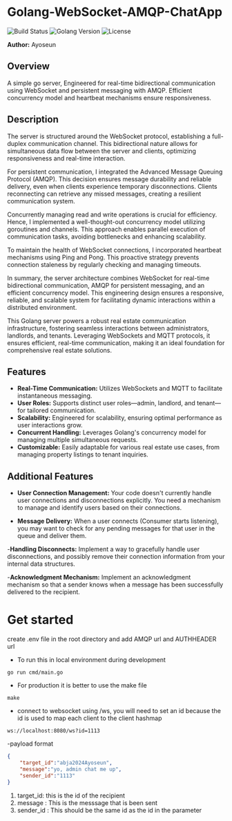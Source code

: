 # Golang-WebSocket-AMQP-ChatApp

![Build Status](https://img.shields.io/badge/build-passing-brightgreen)
![Golang Version](https://img.shields.io/badge/golang-v1.17-blue)
![License](https://img.shields.io/badge/license-MIT-blue)

**Author:** Ayoseun

## Overview
A simple go server, Engineered for real-time bidirectional communication using WebSocket and persistent messaging with AMQP. Efficient concurrency model and heartbeat mechanisms ensure responsiveness.


## Description 
The server is structured around the WebSocket protocol, establishing a full-duplex communication channel. This bidirectional nature allows for simultaneous data flow between the server and clients, optimizing responsiveness and real-time interaction.

For persistent communication, I integrated the Advanced Message Queuing Protocol (AMQP). This decision ensures message durability and reliable delivery, even when clients experience temporary disconnections. Clients reconnecting can retrieve any missed messages, creating a resilient communication system.

Concurrently managing read and write operations is crucial for efficiency. Hence, I implemented a well-thought-out concurrency model utilizing goroutines and channels. This approach enables parallel execution of communication tasks, avoiding bottlenecks and enhancing scalability.

To maintain the health of WebSocket connections, I incorporated heartbeat mechanisms using Ping and Pong. This proactive strategy prevents connection staleness by regularly checking and managing timeouts.

In summary, the server architecture combines WebSocket for real-time bidirectional communication, AMQP for persistent messaging, and an efficient concurrency model. This engineering design ensures a responsive, reliable, and scalable system for facilitating dynamic interactions within a distributed environment.


This Golang server powers a robust real estate communication infrastructure, fostering seamless interactions between administrators, landlords, and tenants. Leveraging WebSockets and MQTT protocols, it ensures efficient, real-time communication, making it an ideal foundation for comprehensive real estate solutions.

## Features

- **Real-Time Communication:** Utilizes WebSockets and MQTT to facilitate instantaneous messaging.
- **User Roles:** Supports distinct user roles—admin, landlord, and tenant—for tailored communication.
- **Scalability:** Engineered for scalability, ensuring optimal performance as user interactions grow.
- **Concurrent Handling:** Leverages Golang's concurrency model for managing multiple simultaneous requests.
- **Customizable:** Easily adaptable for various real estate use cases, from managing property listings to tenant inquiries.

## Additional Features

- **User Connection Management:**
Your code doesn't currently handle user connections and disconnections explicitly. You need a mechanism to manage and identify users based on their connections.

- **Message Delivery:**
When a user connects (Consumer starts listening), you may want to check for any pending messages for that user in the queue and deliver them.

-**Handling Disconnects:**
Implement a way to gracefully handle user disconnections, and possibly remove their connection information from your internal data structures.

-**Acknowledgment Mechanism:**
Implement an acknowledgment mechanism so that a sender knows when a message has been successfully delivered to the recipient.


# Get started

create .env file in the root directory and add AMQP url and AUTHHEADER url

- To run this in local environment during development
  
```
go run cmd/main.go

```

- For production it is better to use the make file 

```
make
```

- connect to websocket using /ws, you will need to set an id because the id is used to map each client to the client hashmap

```shell
ws://localhost:8080/ws?id=1113
```

-payload format

```json
{
    "target_id":"abja2024Ayoseun",
    "message":"yo, admin chat me up",
    "sender_id":"1113"
}

```

1. target_id: this is the id of the recipient
2. message : This is the messsage that is been sent
3. sender_id : This should be the same id as the id in the parameter
